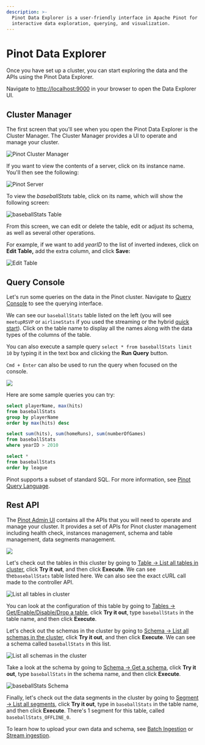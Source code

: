 ```yaml
---
description: >-
  Pinot Data Explorer is a user-friendly interface in Apache Pinot for
  interactive data exploration, querying, and visualization.
---
```


# Pinot Data Explorer

Once you have set up a cluster, you can start exploring the data and the APIs using the Pinot Data Explorer.

Navigate to [http://localhost:9000](http://localhost:9000) in your browser to open the Data Explorer UI.

## Cluster Manager

The first screen that you'll see when you open the Pinot Data Explorer is the Cluster Manager. The Cluster Manager provides a UI to operate and manage your cluster.

![Pinot Cluster Manager](../../.gitbook/assets/cluster-manager.png)

If you want to view the contents of a server, click on its instance name. You'll then see the following:

![Pinot Server](../../.gitbook/assets/view-server-contents.png)

To view the _baseballStats_ table, click on its name, which will show the following screen:

![baseballStats Table](<../../.gitbook/assets/view-table-baseball-stats.png>)

From this screen, we can edit or delete the table, edit or adjust its schema, as well as several other operations.

For example, if we want to add _yearID_ to the list of inverted indexes, click on **Edit Table,** add the extra column, and click **Save:**

![Edit Table](../../.gitbook/assets/edit-baseball-stats-table-config.png)

## Query Console

Let's run some queries on the data in the Pinot cluster. Navigate to [Query Console](http://localhost:9000/#/query) to see the querying interface.

We can see our `baseballStats` table listed on the left (you will see `meetupRSVP` or `airlineStats` if you used the streaming or the hybrid [quick start](https://docs.pinot.apache.org/basics/getting-started/running-pinot-in-docker)). Click on the table name to display all the names along with the data types of the columns of the table.

You can also execute a sample query `select * from baseballStats limit 10` by typing it in the text box and clicking the **Run Query** button.

`Cmd + Enter` can also be used to run the query when focused on the console.

![](../../.gitbook/assets/query-console.png)

Here are some sample queries you can try:

```sql
select playerName, max(hits) 
from baseballStats 
group by playerName 
order by max(hits) desc
```

```sql
select sum(hits), sum(homeRuns), sum(numberOfGames) 
from baseballStats 
where yearID > 2010
```

```sql
select * 
from baseballStats 
order by league
```

Pinot supports a subset of standard SQL. For more information, see [Pinot Query Language](../../users/user-guide-query/querying-pinot.md).

## Rest API

The [Pinot Admin UI](http://localhost:9000/help) contains all the APIs that you will need to operate and manage your cluster. It provides a set of APIs for Pinot cluster management including health check, instances management, schema and table management, data segments management.

![](<../../.gitbook/assets/pinot-admin-ui.png>)

Let's check out the tables in this cluster by going to [Table -> List all tables in cluster](http://localhost:9000/help#/Table/listTables), click **Try it out**, and then click **Execute**. We can see the`baseballStats` table listed here. We can also see the exact cURL call made to the controller API.

![List all tables in cluster](<../../.gitbook/assets/list-all-tables.png>)

You can look at the configuration of this table by going to [Tables -> Get/Enable/Disable/Drop a table](http://localhost:9000/help#!/Table/alterTableStateOrListTableConfig), click **Try it out**, type `baseballStats` in the table name, and then click **Execute**.

Let's check out the schemas in the cluster by going to [Schema -> List all schemas in the cluster](http://localhost:9000/help#!/Schema/listSchemaNames), click **Try it out**, and then click **Execute**. We can see a schema called `baseballStats` in this list.

![List all schemas in the cluster](<../../.gitbook/assets/list-all-schemas.png>)

Take a look at the schema by going to [Schema -> Get a schema](http://localhost:9000/help#!/Schema/getSchema), click **Try it out**, type `baseballStats` in the schema name, and then click **Execute**.

![baseballStats Schema](../../.gitbook/assets/list-schema-baseball-stats.png)

Finally, let's check out the data segments in the cluster by going to [Segment -> List all segments](http://localhost:9000/help#!/Segment/getSegments), click **Try it out**, type in `baseballStats` in the table name, and then click **Execute**. There's 1 segment for this table, called `baseballStats_OFFLINE_0`.

To learn how to upload your own data and schema, see [Batch Ingestion](../data-import/batch-ingestion/) or [Stream ingestion](../data-import/pinot-stream-ingestion/).

